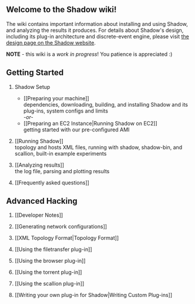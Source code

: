 ## Welcome to the Shadow wiki! 

The wiki contains important information about installing and using Shadow, and analyzing the results it produces. For details about Shadow's design, including its plug-in architecture and discrete-event engine, please visit [the design page on the Shadow website](http://shadow.cs.umn.edu/design/).

**NOTE** - this wiki is a _work in progress_! You patience is appreciated :)

## Getting Started

1. Shadow Setup
   + [[Preparing your machine]]  
dependencies, downloading, building, and installing Shadow and its plug-ins, system configs and limits  
_-or-_
   + [[Preparing an EC2 Instance|Running Shadow on EC2]]  
getting started with our pre-configured AMI

1. [[Running Shadow]]  
topology and hosts XML files, running with shadow, shadow-bin, and scallion, built-in example experiments

1. [[Analyzing results]]  
the log file, parsing and plotting results

1. [[Frequently asked questions]]  

## Advanced Hacking

1. [[Developer Notes]]

1. [[Generating network configurations]]

1. [[XML Topology Format|Topology Format]]

1. [[Using the filetransfer plug-in]]

1. [[Using the browser plug-in]]

1. [[Using the torrent plug-in]]

1. [[Using the scallion plug-in]]

1. [[Writing your own plug-in for Shadow|Writing Custom Plug-ins]]
